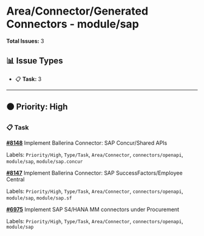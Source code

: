 # Area/Connector/Generated Connectors - module/sap

**Total Issues:** 3

## 📊 Issue Types

- 📋 **Task:** 3

---

## 🟠 Priority: High

### 📋 Task

**[#8148](https://github.com/ballerina-platform/ballerina-library/issues/8148)** Implement Ballerina Connector: SAP Concur/Shared APIs

Labels: `Priority/High`, `Type/Task`, `Area/Connector`, `connectors/openapi`, `module/sap`, `module/sap.concur`

**[#8147](https://github.com/ballerina-platform/ballerina-library/issues/8147)** Implement Ballerina Connector: SAP SuccessFactors/Employee Central

Labels: `Priority/High`, `Type/Task`, `Area/Connector`, `connectors/openapi`, `module/sap`, `module/sap.sf`

**[#6975](https://github.com/ballerina-platform/ballerina-library/issues/6975)** Implement SAP S4/HANA MM connectors under Procurement 

Labels: `Priority/High`, `Type/Task`, `Area/Connector`, `connectors/openapi`, `module/sap`


